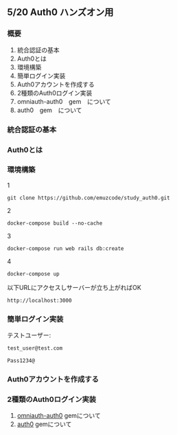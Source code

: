 ## 5/20 Auth0 ハンズオン用

### 概要

1. 統合認証の基本
2. Auth0とは 
3. 環境構築
4. 簡単ログイン実装
5. Auth0アカウントを作成する
6. 2種類のAuth0ログイン実装
7. omniauth-auth0　gem　について
8. auth0　gem　について

### 統合認証の基本
### Auth0とは
### 環境構築

1
```
git clone https://github.com/emuzcode/study_auth0.git
```

2
```
docker-compose build --no-cache
```

3
```
docker-compose run web rails db:create
```

4
```
docker-compose up
```

以下URLにアクセスしサーバーが立ち上がればOK
```
http://localhost:3000
```

### 簡単ログイン実装

テストユーザー:
```email
test_user@test.com
```

```password
Pass1234@
```

### Auth0アカウントを作成する

### 2種類のAuth0ログイン実装
1. [omniauth-auth0](https://rubygems.org/gems/omniauth-auth0) gemについて
2. [auth0](https://rubygems.org/gems/auth0) gemについて

